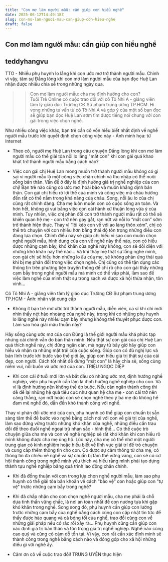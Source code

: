 ```yaml
---
title: "Con mơ làm người mẫu: cần giúp con hiểu nghề"
date: 2025-06-12T14:49:18Z
slug: con-mo-lam-nguoi-mau-can-giup-con-hieu-nghe
draft: false
---
```


## Con mơ làm người mẫu: cần giúp con hiểu nghề

## teddyhangvu

TTO - Nhiều phụ huynh lo lắng khi con ước mơ trở thành người mẫu. Chinh vì vậy, tâm sự Đắng lòng khi con mơ làm người mẫu của bạn đọc Huệ Lan nhận được nhiều chia sẻ trong những ngày qua.
>> Con mơ làm người mẫu: cha mẹ định hướng cho con?  
Tuổi Trẻ Online có cuộc trao đổi với cô Tô Nhi A - giảng viên tâm lý giáo dục Trường CĐ Sư phạm trung ương TP.HCM. Hi vọng những tư vấn từ cô Tô Nhi A và góp ý của một số bạn đọc sẽ giúp bạn đọc Huệ Lan sớm tìm được tiếng nói chung với con gái trong việc chọn nghề. 
 

Như nhiều công việc khác, bạn trẻ cần có vốn hiểu biết nhất định về nghề người mẫu trước khi quyết định chọn công việc này - Ảnh minh họa: từ Internet
 
* Theo cô, người mẹ Huệ Lan trong câu chuyện Đắng lòng khi con mơ làm người mẫu có thể giải tỏa nỗi lo lắng "mất con" khi con gái quá khao khát trở thành người mẫu bằng cách nào?
- Việc con gái chị Huệ Lan mong muốn trở thành người mẫu không có gì sai vì người mẫu là một công việc chân chính và thu nhập có thể nuôi sống bản thân. Vấn đề ở đây là định hướng giá trị nghề nghiệp của con chị! Bạn trẻ nào cũng có ước mơ, hoài bão và muốn khẳng định bản thân. Con gái chị hiểu rõ lợi thế của mình và công việc mà cháu hướng đến rất có thể nằm trong khả năng của cháu.
Song, nỗi âu lo của chị cũng rất chính đáng. Cha mẹ luôn muốn con có cuộc sống an toàn. Và hơn hết, không gì vui bằng việc con cái hành xử thuận lòng vừa ý của mình. Tuy nhiên, việc chị phản đối con trở thành người mẫu rất có thể sẽ khiến quan hệ mẹ - con trở nên gay gắt, rạn nứt và nỗi lo “mất con” sớm trở thành hiện thực.
Thay vì “lôi kéo con về với ao làng thôn xóm”, chị có thể trò chuyện với con nhiều hơn bằng thái độ tôn trọng những điều con đang lựa chọn. Chính điều này sẽ giúp chị hiểu vì sao con muốn chọn nghề người mẫu, hình dung của con về nghề này thế nào, con có hiểu được những cạm bẫy, khó khăn của nghề này không, con sẽ đối diện với những khó khăn này thế nào...
Và khi thấy mẹ thật sự lắng nghe mình, con gái chị sẽ hiểu hơn những lo âu của mẹ, sẽ không phản ứng thái quá khi bị mẹ phản đối trong việc chọn nghề.
Chị cũng có thể tận dụng các thông tin trên phương tiện truyền thông để chỉ rõ cho con gái thấy những cạm bẫy trong nghề người mẫu mà mình có thể vấp phải, làm sao để việc làm nghề của mình thật sự trong sạch và được xã hội thừa nhận, tôn vinh...
 

Cô Tô Nhi A - giảng viên tâm lý giáo dục Trường CĐ Sư phạm trung ương TP.HCM - Ảnh: nhân vật cung cấp
 
* Không ít bạn trẻ mơ ước trở thành người mẫu, diễn viên, ca sĩ khi chỉ mới nhìn thấy nét hào nhoáng của nghề này, trong khi có những phụ huynh lo lắng nghề này nhiều cạm bẫy nhưng không thể thuyết phục được con. Làm sao hóa giải mâu thuẫn này?
 
Hãy sống cùng ước mơ của con
Đúng là thế giới người mẫu khá phức tạp nhưng cái chính vẫn do bản thân mình. Nếu thật sự con gái của chị Huệ Lan quá thích nghề này, chị đừng ngăn cản, mà ngay từ bây giờ hãy giúp con hiểu và nhận ra những mặt trái của cuộc sống. Giúp con có đủ nghị lực và bản lĩnh trước khi bước vào thế giới ấy, giúp con hiểu giá trị thật sự của cái đẹp, con người.
Cách tốt nhất để đừng "mất con" là hãy chia sẻ, sống cùng niềm vui, nỗi buồn và ước mơ của con.
TRIỆU NGỌC DIỆP​
- Khi con cái ở tuổi mới lớn và bắt đầu có những ước mơ, định hướng nghề nghiệp, việc phụ huynh cần làm là định hướng nghề nghiệp cho con. Và vì là định hướng nên không thể ép buộc. Nếu cản ngăn thành công thì dễ để lại những hệ quả tiêu cực như quan hệ cha mẹ - con cái trở nên căng thẳng, rạn nứt hoặc con sẽ chọn nghề theo ý ba mẹ dù không hề đam mê nghề đó, dẫn đến khó thành công với nghề.
 
Thay vì phản đối ước mơ của con, phụ huynh có thể giúp con chuẩn bị sẵn sàng tâm thế để bước vào nghề bằng cách nói với con về giá trị của nghề, làm sao đứng vững trước những khó khăn của nghề, những điều cần trau dồi để theo đuổi nghề ngoại trừ nhan sắc - hình thể...
Có thể cuộc trò chuyện giữa cha mẹ và con về nghề nghiệp sẽ rất khó khăn khi con hiểu rõ mình không được cha mẹ ủng hộ. Lúc này, cha mẹ có thể nhờ một người trung gian có kinh nghiệm hoặc hiểu biết về lĩnh vực giải trí để trò chuyện và cung cấp thêm thông tin cho con. 
Có được sự cảm thông từ cha mẹ, có thông tin đa chiều về nghề và sự chuẩn bị tâm thế vững vàng, con sẽ có cơ hội thành công trong nghề mình yêu thích và hiểu rằng mình phải tạo dựng thành tựu nghề nghiệp bằng quá trình lao động chân chính.  
* Khi đã đồng thuận với con trong lựa chọn nghề người mẫu, làm sao phụ huynh có thể giải tỏa băn khoăn về cách "bảo vệ" con hoặc giúp con "tự vệ" trước những cạm bẫy trong nghề?
- Khi đã chấp nhận cho con chọn nghề người mẫu, cha mẹ phải là chỗ dựa tinh thần vững chắc, là nơi an toàn nhất để con nương tựa khi gặp khó khăn trong nghề. Song song đó, phụ huynh cần giúp con lường trước những cạm bẫy của nghề bằng cách cùng con cập nhật tin tức để thấy được hào quang và cả bóng tối của nghề, trao đổi cùng con về những giải pháp nếu có rắc rối xảy ra...
Phụ huynh cũng cần giúp con xác định giá trị bản thân và tôn trọng giá trị nghề nghiệp. Nghề nào cũng cao quý và cũng có cám dỗ tồn tại. Vì vậy, con rất cần xác định mình sẽ thành công trong nghề bằng cách nào và đóng góp cho xã hội những điều gì với nghề ấy.
* Cảm ơn cô về cuộc trao đổi!
TRUNG UYÊN thực hiện​